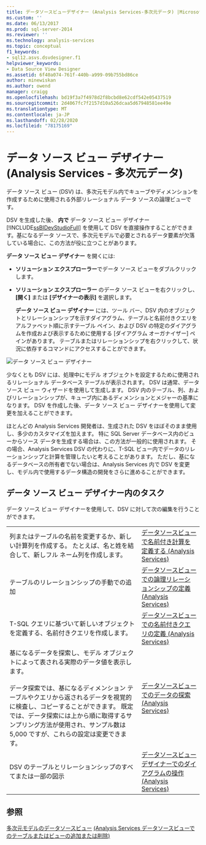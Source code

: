 ```yaml
---
title: データソースビューデザイナー (Analysis Services-多次元データ) |Microsoft Docs
ms.custom: ''
ms.date: 06/13/2017
ms.prod: sql-server-2014
ms.reviewer: ''
ms.technology: analysis-services
ms.topic: conceptual
f1_keywords:
- sql12.asvs.dsvdesigner.f1
helpviewer_keywords:
- Data Source View Designer
ms.assetid: 6f40a074-761f-440b-a999-09b755bd86ce
author: minewiskan
ms.author: owend
manager: craigg
ms.openlocfilehash: bd19f3a7f4978d2f8bcbd8e62cdf542e05437519
ms.sourcegitcommit: 2d4067fc7f2157d10a526dcaa5d67948581ee49e
ms.translationtype: MT
ms.contentlocale: ja-JP
ms.lasthandoff: 02/28/2020
ms.locfileid: "78175169"
---
```

# <a name="data-source-view-designer-analysis-services---multidimensional-data"></a>データ ソース ビュー デザイナー (Analysis Services - 多次元データ)
  データ ソース ビュー (DSV) は、多次元モデル内でキューブやディメンションを作成するために使用される外部リレーショナル データ ソースの論理ビューです。

 DSV を生成した後、 **内で** データ ソース ビュー デザイナー [!INCLUDE[ssBIDevStudioFull](../includes/ssbidevstudiofull-md.md)] を使用して DSV を直接操作することができます。基になるデータ ソースで、多次元モデルで必要とされるデータ要素が欠落している場合に、この方法が役に立つことがあります。

 
  **データ ソース ビュー デザイナー** を開くには:

-   
  **ソリューション エクスプローラー**でデータ ソース ビューをダブルクリックします。

-   
  **ソリューション エクスプローラー** のデータ ソース ビューを右クリックし、 **[開く]** または **[デザイナーの表示]** を選択します。

 
  **データ ソース ビュー デザイナー** には、ツール バー、DSV 内のオブジェクトとリレーションシップを示すダイアグラム、テーブルと名前付きクエリをアルファベット順に示すテーブル ペイン、および DSV の特定のダイアグラムを作成および表示するために使用する [ダイアグラム オーガナイザー] ペインがあります。 テーブルまたはリレーションシップを右クリックして、状況に依存するコマンドにアクセスすることができます。

 ![データ ソース ビュー デザイナー](media/ssas-dsvdesigner.PNG "データ ソース ビュー デザイナー")

 少なくとも DSV には、処理中にモデル オブジェクトを設定するために使用されるリレーショナル データベース テーブルが表示されます。 DSV は通常、データ ソース ビュー ウィザードを使用して生成します。 DSV 内のテーブル、列、およびリレーションシップが、キューブ内にあるディメンションとメジャーの基準になります。 DSV を作成した後、データ ソース ビュー デザイナーを使用して変更を加えることができます。

 ほとんどの Analysis Services 開発者は、生成された DSV をほぼそのまま使用し、多少のカスタマイズを加えます。 特に SQL Server データベース内のビューからソース データを生成する場合は、この方法が一般的に使用されます。 その場合、Analysis Services DSV の代わりに、T-SQL ビュー内でデータのリレーションシップと計算を管理したいと考えることがあります。 ただし、基になるデータベースの所有者でない場合は、Analysis Services 内で DSV を変更し、モデル内で使用するデータ構造の開発をさらに進めることができます。

## <a name="tasks-in-data-source-view-designer"></a>データ ソース ビュー デザイナー内のタスク
 データ ソース ビュー デザイナーを使用して、DSV に対して次の編集を行うことができます。

|||
|-|-|
|列またはテーブルの名前を変更するか、新しい計算列を作成する。 たとえば、名と姓を結合して、新しフル ネーム列を作成します。|[データソースビューで名前付き計算を定義する &#40;Analysis Services&#41;](multidimensional-models/define-named-calculations-in-a-data-source-view-analysis-services.md)|
|テーブルのリレーションシップの手動での追加|[データソースビューでの論理リレーションシップの定義 &#40;Analysis Services&#41;](multidimensional-models/define-logical-relationships-in-a-data-source-view-analysis-services.md)|
|T-SQL クエリに基づいて新しいオブジェクトを定義する、名前付きクエリを作成します。|[データソースビューでの名前付きクエリの定義 &#40;Analysis Services&#41;](multidimensional-models/define-named-queries-in-a-data-source-view-analysis-services.md)|
|基になるデータを探索し、モデル オブジェクトによって表される実際のデータ値を表示します。<br /><br /> データ探索では、基になるディメンション テーブルやクエリから返されるデータを視覚的に検査し、コピーすることができます。 既定では、データ探索には上から順に取得するサンプリング方法が使用され、サンプル数は 5,000 ですが、これらの設定は変更できます。|[データソースビューでのデータの探索 &#40;Analysis Services&#41;](multidimensional-models/explore-data-in-a-data-source-view-analysis-services.md)|
|DSV のテーブルとリレーションシップのすべてまたは一部の図示|[データソースビューデザイナーでのダイアグラムの操作 &#40;Analysis Services&#41;](multidimensional-models/work-with-diagrams-in-data-source-view-designer-analysis-services.md)|

## <a name="see-also"></a>参照
 [多次元モデルのデータソースビュー](multidimensional-models/data-source-views-in-multidimensional-models.md) [&#40;Analysis Services データソースビューでのテーブルまたはビューの追加または削除&#41;](multidimensional-models/adding-or-removing-tables-or-views-in-a-data-source-view-analysis-services.md)



